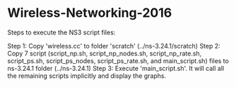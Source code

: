 # Wireless-Networking-2016

Steps to execute the NS3 script files:

Step 1: Copy 'wireless.cc' to folder 'scratch' (../ns-3.24.1/scratch)
Step 2: Copy 7 script (script_np.sh, script_np_nodes.sh, script_np_rate.sh, script_ps.sh, script_ps_nodes, script_ps_rate.sh, and main_script.sh) files to ns-3.24.1 folder (../ns-3.24.1)
Step 3: Execute 'main_script.sh'. It will call all the remaining scripts implicitly and display the graphs.
